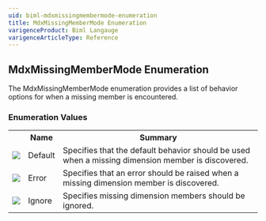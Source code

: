 ```yaml
---
uid: biml-mdxmissingmembermode-enumeration
title: MdxMissingMemberMode Enumeration
varigenceProduct: Biml Langauge
varigenceArticleType: Reference
---
```


## MdxMissingMemberMode Enumeration<div class="LanguageSummary"><div class ="SummaryItem">The MdxMissingMemberMode enumeration provides a list of behavior options for when a missing member is encountered.</div></div><div class="EnumValueGroup">### Enumeration Values<table id="EnumValue" class="MemberList"><tbody><tr><th class="MemberTypeIconColumnHeader">&nbsp;</th><th class="MemberNameColumnHeader">Name</th><th class="MemberSummaryColumnHeader">Summary</th></tr><tr class="cd0"><td align="center" class="MemberTypeIcon"><img src="enumValue.png"></img></td><td class="MemberName">Default</td><td class="MemberSummary"><div class ="SummaryItem">Specifies that the default behavior should be used when a missing dimension member is discovered.</div></td></tr><tr class="cd1"><td align="center" class="MemberTypeIcon"><img src="enumValue.png"></img></td><td class="MemberName">Error</td><td class="MemberSummary"><div class ="SummaryItem">Specifies that an error should be raised when a missing dimension member is discovered.</div></td></tr><tr class="cd0"><td align="center" class="MemberTypeIcon"><img src="enumValue.png"></img></td><td class="MemberName">Ignore</td><td class="MemberSummary"><div class ="SummaryItem">Specifies missing dimension members should be ignored.</div></td></tr></tbody></table></div>